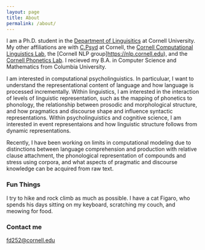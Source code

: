 ```yaml
---
layout: page
title: About
permalink: /about/
---
```


I am a Ph.D. student in the [Department of Linguisitics](https://linguistics.cornell.edu) at Cornell University.
My other affiliations are with [C.Psyd](https://vansky.github.io/cpsyd.html) at Cornell, the [Cornell Computational Linguistics Lab](http://conf.ling.cornell.edu/compling), the [Cornell NLP group]https://nlp.cornell.edu), and the [Cornell Phonetics Lab](http://conf.ling.cornell.edu/plab/). I recieved my B.A. in Computer Science and Mathematics from Columbia University. 


I am interested in computational psycholinguistics. In particuluar, I want to understand the representational content of language and how language is processed incrementally. Within linguistics, I am interested in the interaction of levels of linguistic representation, such as the mapping of phonetics to phonology, the relationship between prosodic and morphological structure, and how pragmatics and discourse shape and influence syntactic representations. Within psycholinguistics and cognitive science, I am interested in event representaions and how linguistic structure follows from dynamic representations.

Recently, I have been working on limits in computational modeling due to distinctions between language comprehension and production with relative clause attachment, the phonological representation of compounds and stress using corpora, and what aspects of pragmatic and discourse knowledge can be acquired from raw text.

### Fun Things

I try to hike and rock climb as much as possible. I have a cat Figaro, who spends his days sitting on my keyboard, scratching
my couch, and meowing for food.

### Contact me

[fd252@cornell.edu](mailto:fd252@cornell.edu)
